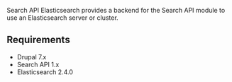 Search API Elasticsearch provides a backend for the Search API module to use an
Elasticsearch server or cluster.

Requirements
------------

 * Drupal 7.x
 * Search API 1.x
 * Elasticsearch 2.4.0